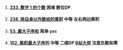 1.  #### [233. 数字 1 的个数](https://leetcode-cn.com/problems/number-of-digit-one/) 困难 数位DP

2.  #### [238. 除自身以外数组的乘积](https://leetcode-cn.com/problems/product-of-array-except-self/) 中等 左右两边乘积 

3.  #### [53. 最大子序和](https://leetcode-cn.com/problems/maximum-subarray/) 简单 yxc

4.  #### [152. 乘积最大子序列](https://leetcode-cn.com/problems/maximum-product-subarray/) 中等 二维DP [B站大佬](https://www.bilibili.com/video/av85659071?from=search&seid=1168981676077655216) 注意负数和零